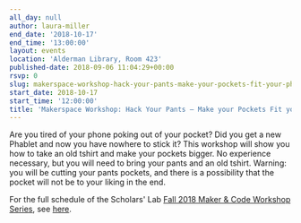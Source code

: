```yaml
---
all_day: null
author: laura-miller
end_date: '2018-10-17'
end_time: '13:00:00'
layout: events
location: 'Alderman Library, Room 423'
published-date: 2018-09-06 11:04:29+00:00
rsvp: 0
slug: makerspace-workshop-hack-your-pants-make-your-pockets-fit-your-phone
start_date: 2018-10-17
start_time: '12:00:00'
title: 'Makerspace Workshop: Hack Your Pants – Make your Pockets Fit your Phone'
---
```


Are you tired of your phone poking out of your pocket? Did you get a new Phablet and now you have nowhere to stick it? This workshop will show you how to take an old tshirt and make your pockets bigger. No experience necessary, but you will need to bring your pants and an old tshirt. Warning: you will be cutting your pants pockets, and there is a possibility that the pocket will not be to your liking in the end.

For the full schedule of the Scholars' Lab [Fall 2018 Maker & Code Workshop Series](http://scholarslab.org/makerspace/fall-2018-maker-code-workshop-series/), see [here](http://scholarslab.org/makerspace/fall-2018-maker-code-workshop-series/).
